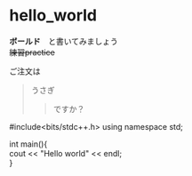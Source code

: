 # hello_world  
**ボールド**　と書いてみましょう  
~~練習practice~~  

ご注文は  
>うさぎ  
>> ですか？

#include<bits/stdc++.h>
using namespace std;

int main(){  
    cout << "Hello world" << endl;  
}
